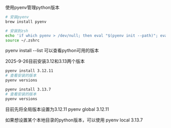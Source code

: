 使用pyenv管理python版本
```bash
# 安装pyenv
brew install pyenv

# 安装到zsh
echo 'if which pyenv > /dev/null; then eval "$(pyenv init --path)"; eval "$(pyenv init -)"; fi' >> ~/.zshrc
source ~/.zshrc
```

pyenv install --list 可以查看python可用的版本

2025-9-26目前安装3.12和3.13两个版本

```bash
pyenv install 3.12.11
# 查看安装的版本
pyenv versions

pyenv install 3.13.7
# 查看安装的版本
pyenv versions

```

目前先将全局版本设置为3.12.11
pyenv global 3.12.11

如果想设置某个本地目录的python版本，可以使用
pyenv local 3.13.7

